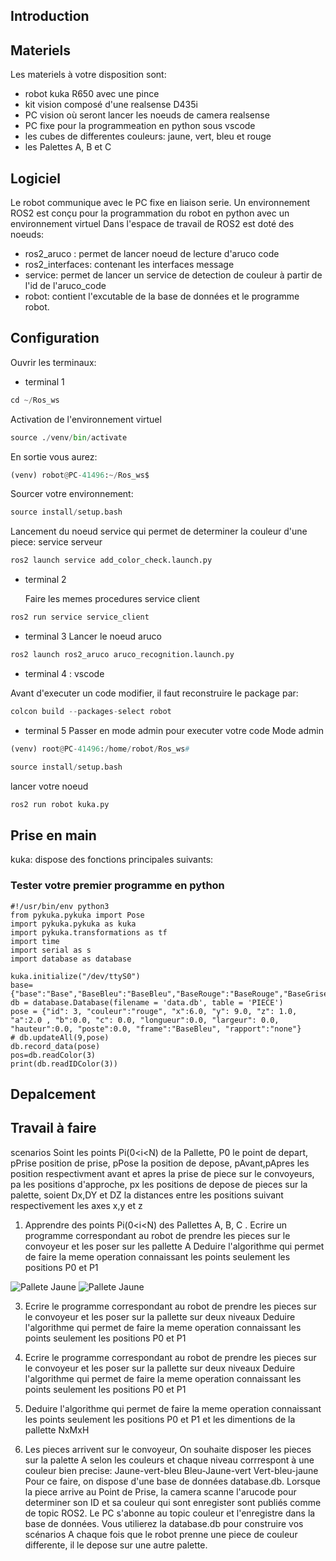 
## Introduction


## Materiels
Les materiels à votre disposition sont:
- robot kuka R650 avec une pince
- kit vision composé d'une realsense D435i 
- PC vision où seront lancer les noeuds de camera realsense
- PC fixe pour la programmeation en python sous vscode
- les cubes de differentes couleurs: jaune, vert, bleu et rouge
- les Palettes A, B et C

## Logiciel
Le robot communique avec le PC fixe en liaison serie. Un environnement ROS2 est conçu pour la programmation du robot en python avec un environnement virtuel
Dans l'espace de travail de ROS2 est doté des noeuds:
- ros2_aruco : permet de lancer noeud de lecture d'aruco code
- ros2_interfaces: contenant les interfaces message
- service: permet de lancer un service de detection de couleur à partir de l'id de l'aruco_code
- robot: contient l'excutable de la base de données et le programme robot.
  
## Configuration
Ouvrir les terminaux:
- terminal 1
```python
cd ~/Ros_ws
```
Activation de l'environnement virtuel 
```python
source ./venv/bin/activate
```
En sortie vous aurez:
```python
(venv) robot@PC-41496:~/Ros_ws$ 
```
Sourcer votre environnement:
```python
source install/setup.bash
```
Lancement du noeud service qui permet de determiner la couleur d'une piece:
service serveur 
```python
ros2 launch service add_color_check.launch.py 
```

- terminal 2
  
  Faire les memes procedures
service client
```python
ros2 run service service_client
```
- terminal 3
Lancer le noeud aruco
```python
ros2 launch ros2_aruco aruco_recognition.launch.py 
```
- terminal 4 : vscode

Avant d'executer un code modifier, il faut reconstruire le package par:
```python
colcon build --packages-select robot
```

- terminal 5
Passer en mode admin pour executer votre code
Mode admin
```python
(venv) root@PC-41496:/home/robot/Ros_ws#
```
```python
source install/setup.bash
```
lancer votre noeud
```python
ros2 run robot kuka.py 
```
## Prise en main
kuka: dispose des fonctions principales suivants: 


### Tester votre premier programme en python
```
#!/usr/bin/env python3
from pykuka.pykuka import Pose
import pykuka.pykuka as kuka
import pykuka.transformations as tf
import time
import serial as s
import database as database

kuka.initialize("/dev/ttyS0")
base= {"base":"Base","BaseBleu":"BaseBleu","BaseRouge":"BaseRouge","BaseGrise":"BaseGrise","BaseVert":"BaseVert"}
db = database.Database(filename = 'data.db', table = 'PIECE')
pose = {"id": 3, "couleur":"rouge", "x":6.0, "y": 9.0, "z": 1.0, "a":2.0 , "b":0.0, "c": 0.0, "longueur":0.0, "largeur": 0.0, "hauteur":0.0, "poste":0.0, "frame":"BaseBleu", "rapport":"none"}
# db.updateAll(9,pose)
db.record_data(pose)
pos=db.readColor(3)
print(db.readIDColor(3))

```
## Depalcement 

## Travail à faire

scenarios 
Soint les points Pi(0<i<N) de la Pallette, P0 le point de depart, pPrise position de prise, pPose la position de depose, pAvant,pApres les position respectivment 
avant et apres la prise de piece sur le convoyeurs, pa les positions d'approche, px les positions de depose de pieces sur la palette,
soient Dx,DY et DZ la distances entre les positions suivant respectivement les axes x,y et z

1. Apprendre des points Pi(0<i<N) des Pallettes A, B, C .
  Ecrire un programme correspondant au robot de prendre les pieces sur le convoyeur et les poser sur les pallette A
Deduire l'algorithme qui permet de faire la meme operation connaissant les points seulement les positions P0 et P1


![Pallete Jaune](./Imgs/J1.jpeg)  ![Pallete Jaune](./Imgs/Jaune.jpeg)

   
3. Ecrire le programme correspondant au robot de prendre les pieces sur le convoyeur et les poser sur la pallette sur deux niveaux
 Deduire l'algorithme qui permet de faire la meme operation connaissant les points seulement les positions P0 et P1

5.  Ecrire le programme correspondant au robot de prendre les pieces sur le convoyeur et les poser sur la pallette sur deux niveaux
 Deduire l'algorithme qui permet de faire la meme operation connaissant les points seulement les positions P0 et P1

7.  Deduire l'algorithme qui permet de faire la meme operation  connaissant les points seulement les positions P0 et P1 et les dimentions de la pallette NxMxH
8.  Les pieces arrivent sur le convoyeur, On souhaite disposer les pieces sur la palette A selon les couleurs et chaque niveau corrrespont à une couleur bien precise:
Jaune-vert-bleu
Bleu-Jaune-vert
Vert-bleu-jaune 
Pour ce faire, on dispose d'une base de données database.db. Lorsque la piece arrive au Point de Prise, la camera scanne l'arucode pour determiner son ID et sa couleur qui sont enregister sont publiés comme de topic ROS2. Le PC s'abonne au topic couleur et l'enregistre dans la base de données. Vous utilierez la database.db pour construire vos scénarios
A chaque fois que le robot prenne une piece de couleur differente, il le depose sur une autre palette.  
    
    
